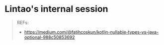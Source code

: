 # Lintao's internal session


> REFs:
> - https://medium.com/@fatihcoskun/kotlin-nullable-types-vs-java-optional-988c50853692
